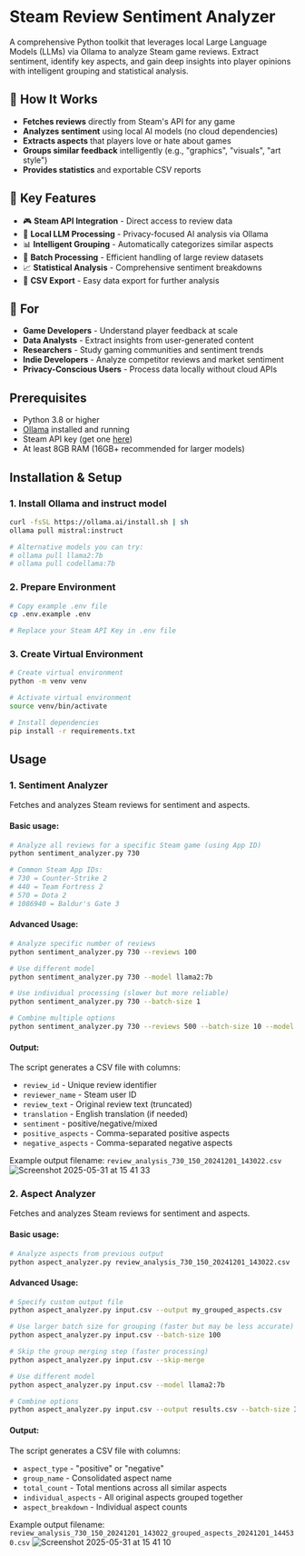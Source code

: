 # Steam Review Sentiment Analyzer

A comprehensive Python toolkit that leverages local Large Language Models (LLMs) via Ollama to analyze Steam game reviews. Extract sentiment, identify key aspects, and gain deep insights into player opinions with intelligent grouping and statistical analysis.

## 🎯 How It Works

- **Fetches reviews** directly from Steam's API for any game
- **Analyzes sentiment** using local AI models (no cloud dependencies)
- **Extracts aspects** that players love or hate about games
- **Groups similar feedback** intelligently (e.g., "graphics", "visuals", "art style")
- **Provides statistics** and exportable CSV reports

## 🚀 Key Features

- 🎮 **Steam API Integration** - Direct access to review data  
- 🤖 **Local LLM Processing** - Privacy-focused AI analysis via Ollama  
- 📊 **Intelligent Grouping** - Automatically categorizes similar aspects  
- 🔄 **Batch Processing** - Efficient handling of large review datasets  
- 📈 **Statistical Analysis** - Comprehensive sentiment breakdowns  
- 💾 **CSV Export** - Easy data export for further analysis  

## 🎯 For

- **Game Developers** - Understand player feedback at scale
- **Data Analysts** - Extract insights from user-generated content
- **Researchers** - Study gaming communities and sentiment trends
- **Indie Developers** - Analyze competitor reviews and market sentiment
- **Privacy-Conscious Users** - Process data locally without cloud APIs

## Prerequisites

- Python 3.8 or higher
- [Ollama](https://ollama.ai/) installed and running
- Steam API key (get one [here](https://steamcommunity.com/dev/apikey))
- At least 8GB RAM (16GB+ recommended for larger models)

## Installation & Setup

### 1. Install Ollama and instruct model
```bash
curl -fsSL https://ollama.ai/install.sh | sh
ollama pull mistral:instruct

# Alternative models you can try:
# ollama pull llama2:7b
# ollama pull codellama:7b
```

### 2. Prepare Environment
```bash
# Copy example .env file
cp .env.example .env

# Replace your Steam API Key in .env file
```

### 3. Create Virtual Environment
```bash
# Create virtual environment
python -m venv venv

# Activate virtual environment
source venv/bin/activate

# Install dependencies
pip install -r requirements.txt
```

## Usage

### 1. Sentiment Analyzer
Fetches and analyzes Steam reviews for sentiment and aspects.

#### Basic usage:
```bash
# Analyze all reviews for a specific Steam game (using App ID)
python sentiment_analyzer.py 730

# Common Steam App IDs:
# 730 = Counter-Strike 2
# 440 = Team Fortress 2
# 570 = Dota 2
# 1086940 = Baldur's Gate 3
```

#### Advanced Usage:
```bash
# Analyze specific number of reviews
python sentiment_analyzer.py 730 --reviews 100

# Use different model
python sentiment_analyzer.py 730 --model llama2:7b

# Use individual processing (slower but more reliable)
python sentiment_analyzer.py 730 --batch-size 1

# Combine multiple options
python sentiment_analyzer.py 730 --reviews 500 --batch-size 10 --model mistral:instruct
```

#### Output:
The script generates a CSV file with columns:
- `review_id` - Unique review identifier
- `reviewer_name` - Steam user ID
- `review_text` - Original review text (truncated)
- `translation` - English translation (if needed)
- `sentiment` - positive/negative/mixed
- `positive_aspects` - Comma-separated positive aspects
- `negative_aspects` - Comma-separated negative aspects

Example output filename: `review_analysis_730_150_20241201_143022.csv`
![Screenshot 2025-05-31 at 15 41 33](https://github.com/user-attachments/assets/c8c0c68e-b7bb-4ca5-91a1-44d832ee5f38)

### 2. Aspect Analyzer
Fetches and analyzes Steam reviews for sentiment and aspects.

#### Basic usage:
```bash
# Analyze aspects from previous output
python aspect_analyzer.py review_analysis_730_150_20241201_143022.csv
```

#### Advanced Usage:
```bash
# Specify custom output file
python aspect_analyzer.py input.csv --output my_grouped_aspects.csv

# Use larger batch size for grouping (faster but may be less accurate)
python aspect_analyzer.py input.csv --batch-size 100

# Skip the group merging step (faster processing)
python aspect_analyzer.py input.csv --skip-merge

# Use different model
python aspect_analyzer.py input.csv --model llama2:7b

# Combine options
python aspect_analyzer.py input.csv --output results.csv --batch-size 30 --model mistral:instruct
```

#### Output:
The script generates a CSV file with columns:
- `aspect_type` - "positive" or "negative"
- `group_name` - Consolidated aspect name
- `total_count` - Total mentions across all similar aspects
- `individual_aspects` - All original aspects grouped together
- `aspect_breakdown` - Individual aspect counts

Example output filename: `review_analysis_730_150_20241201_143022_grouped_aspects_20241201_144530.csv`
![Screenshot 2025-05-31 at 15 41 10](https://github.com/user-attachments/assets/d1e81ffd-9cf0-4156-9011-40b5a43dd515)
